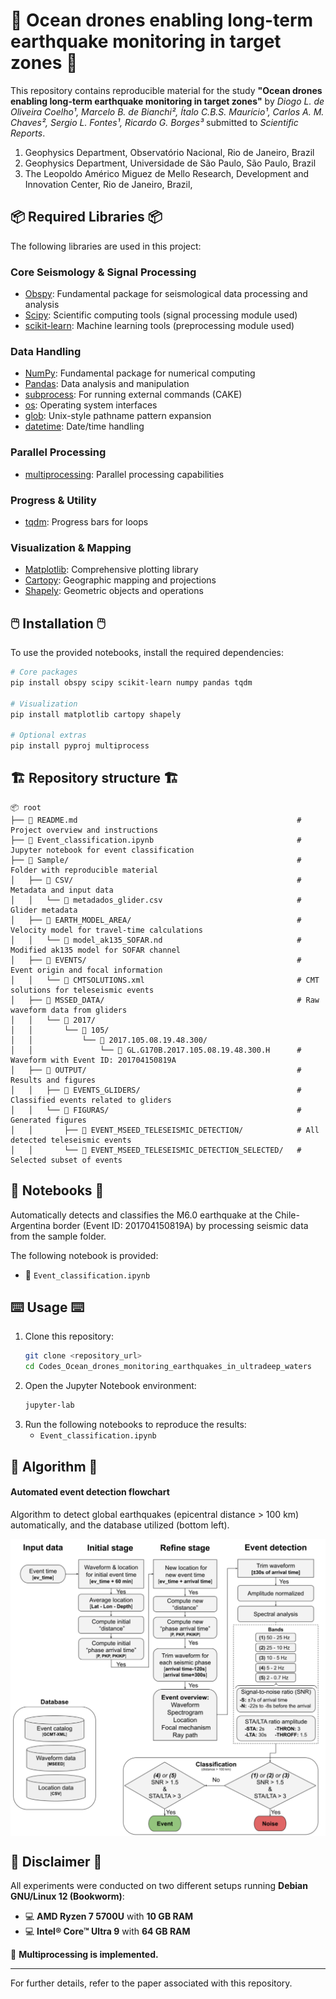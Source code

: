 # 🌊 Ocean drones enabling long-term earthquake monitoring in target zones 🌊

This repository contains reproducible material for the study **"Ocean drones enabling long-term earthquake monitoring in target zones"** by *Diogo L. de Oliveira Coelho¹, Marcelo B. de Bianchi², Ítalo C.B.S. Maurício¹, Carlos A. M. Chaves², Sergio L. Fontes¹, Ricardo G. Borges³* submitted to *Scientific Reports*. 

1. Geophysics Department, Observatório Nacional, Rio de Janeiro, Brazil
2. Geophysics Department, Universidade de São Paulo, São Paulo, Brazil
3. The Leopoldo Américo Miguez de Mello Research, Development and Innovation Center, Rio de Janeiro, Brazil, 

## 📦 Required Libraries 📦

The following libraries are used in this project:

### Core Seismology & Signal Processing
- [Obspy](https://github.com/obspy/obspy): Fundamental package for seismological data processing and analysis
- [Scipy](https://scipy.org/): Scientific computing tools (signal processing module used)
- [scikit-learn](https://scikit-learn.org/): Machine learning tools (preprocessing module used)

### Data Handling
- [NumPy](https://numpy.org/): Fundamental package for numerical computing
- [Pandas](https://pandas.pydata.org/): Data analysis and manipulation
- [subprocess](https://docs.python.org/3/library/subprocess.html): For running external commands (CAKE)
- [os](https://docs.python.org/3/library/os.html): Operating system interfaces
- [glob](https://docs.python.org/3/library/glob.html): Unix-style pathname pattern expansion
- [datetime](https://docs.python.org/3/library/datetime.html): Date/time handling

### Parallel Processing
- [multiprocessing](https://docs.python.org/3/library/multiprocessing.html): Parallel processing capabilities

### Progress & Utility
- [tqdm](https://github.com/tqdm/tqdm): Progress bars for loops

### Visualization & Mapping
- [Matplotlib](https://matplotlib.org/): Comprehensive plotting library
- [Cartopy](https://scitools.org.uk/cartopy/): Geographic mapping and projections
- [Shapely](https://shapely.readthedocs.io/): Geometric objects and operations


## 🖱️ Installation 🖱️

To use the provided notebooks, install the required dependencies:

```bash
# Core packages
pip install obspy scipy scikit-learn numpy pandas tqdm

# Visualization
pip install matplotlib cartopy shapely

# Optional extras
pip install pyproj multiprocess
```

## 🏗️ Repository structure 🏗️

```plaintext
📦 root
├── 📄 README.md                                                 # Project overview and instructions  
├── 📑 Event_classification.ipynb                                # Jupyter notebook for event classification  
├── 📂 Sample/                                                   # Folder with reproducible material  
│   ├── 📂 CSV/                                                  # Metadata and input data  
│   │   └── 📄 metadados_glider.csv                              # Glider metadata  
│   ├── 📂 EARTH_MODEL_AREA/                                     # Velocity model for travel-time calculations  
│   │   └── 📄 model_ak135_SOFAR.nd                              # Modified ak135 model for SOFAR channel  
│   ├── 📂 EVENTS/                                               # Event origin and focal information  
│   │   └── 📄 CMTSOLUTIONS.xml                                  # CMT solutions for teleseismic events  
│   ├── 📂 MSSED_DATA/                                           # Raw waveform data from gliders  
│   │   └── 📂 2017/  
│   │       └── 📂 105/  
│   │           └── 📂 2017.105.08.19.48.300/  
│   │               └── 📄 GL.G170B.2017.105.08.19.48.300.H      # Waveform with Event ID: 201704150819A  
│   ├── 📂 OUTPUT/                                               # Results and figures  
│   │   ├── 📂 EVENTS_GLIDERS/                                   # Classified events related to gliders  
│   │   └── 📂 FIGURAS/                                          # Generated figures  
│   │       ├── 📂 EVENT_MSEED_TELESEISMIC_DETECTION/            # All detected teleseismic events  
│   │       └── 📂 EVENT_MSEED_TELESEISMIC_DETECTION_SELECTED/   # Selected subset of events  
```


## 📑 Notebooks 📑

Automatically detects and classifies the M6.0 earthquake at the Chile-Argentina border (Event ID: 201704150819A) by processing seismic data from the sample folder.

The following notebook is provided:

- 📔 ``Event_classification.ipynb``

## ⌨️ Usage ⌨️

1. Clone this repository:
   ```bash
   git clone <repository_url>
   cd Codes_Ocean_drones_monitoring_earthquakes_in_ultradeep_waters
   ```
2. Open the Jupyter Notebook environment:
   ```bash
   jupyter-lab
   ```
3. Run the following notebooks to reproduce the results:
   - `Event_classification.ipynb`

## 🧮 Algorithm 🧮

#### **Automated event detection flowchart**

Algorithm to detect global earthquakes (epicentral distance > 100 km) automatically, and the database utilized (bottom left).

<img src="flowchart.png" width="800" align="center">



## 🔖 Disclaimer 🔖  

All experiments were conducted on two different setups running **Debian GNU/Linux 12 (Bookworm)**:  

- 💻 **AMD Ryzen 7 5700U** with **10 GB RAM**  
- 💻 **Intel® Core™ Ultra 9** with **64 GB RAM**  

📣 **Multiprocessing is implemented.**  

---
For further details, refer to the paper associated with this repository.